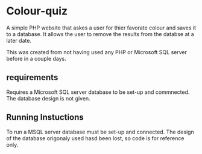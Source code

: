 # Colour-quiz
A simple PHP website that askes a user for thier favorate colour and saves it to a database. It allows the user to remove the results from the databse at a later date.

This was created from not having used any PHP or Microsoft SQL server before in a couple days.

## requirements
Requires a Microsoft SQL server database to be set-up and commnected. The database design is not given.

## Running Instuctions

To run a MSQL server database must be set-up and connected. The design of the database origonaly used hasd been lost, so code is for reference only.
